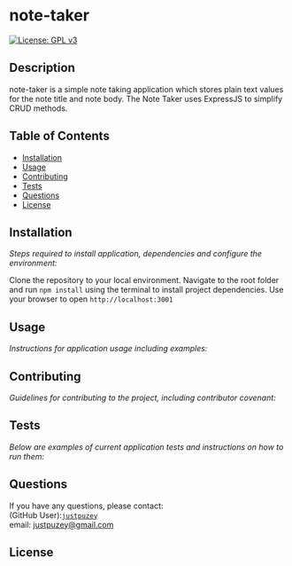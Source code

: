 # note-taker
  
   [![License: GPL v3](https://img.shields.io/badge/License-GPL%20v3-blue.svg)](http://www.gnu.org/licenses/gpl-3.0)
  
  ## Description 
  note-taker is a simple note taking application which stores plain text values for the note title and note body. The Note Taker uses ExpressJS to simplify CRUD methods.

  ## Table of Contents
  * [Installation](#installation)
  * [Usage](#usage)
  * [Contributing](#contributing)
  * [Tests](#tests)
  * [Questions](#questions)
  * [License](#license)
  
  ## Installation
  <p><i>Steps required to install application, dependencies and configure the environment:</i></p>

  Clone the repository to your local environment. Navigate to the root folder and run `npm install` using the terminal to install project dependencies. Use your browser to open `http://localhost:3001`

  ## Usage
  <p><i>Instructions for application usage including examples:</i></p>

  

  ## Contributing
  <p><i>Guidelines for contributing to the project, including contributor covenant:</i></p>

  

  ## Tests
  <p><i>Below are examples of current application tests and instructions on how to run them:</i></p>

  

  ## Questions
  If you have any questions, please contact:</br>
  (GitHub User):[`justpuzey`](github.com/justpuzey)</br>
  email: justpuzey@gmail.com

  ## License
  
  
  